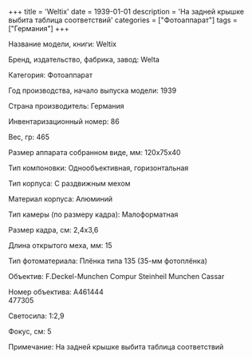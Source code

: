 +++
title = 'Weltix'
date = 1939-01-01
description = 'На задней крышке выбита таблица соответствий'
categories = ["Фотоаппарат"]
tags = ["Германия"]
+++

Название модели, книги: Weltix

Бренд, издательство, фабрика, завод: Welta

Категория: Фотоаппарат

Год производства, начало выпуска модели: 1939

Страна производитель: Германия

Инвентаризационный номер: 86

Вес, гр: 465

Размер аппарата  собранном виде, мм: 120x75x40

Тип компоновки: Однообъективная, горизонтальная

Тип корпуса: С раздвижным мехом

Материал корпуса: Алюминий

Тип камеры (по размеру кадра): Малоформатная

Размер кадра, см: 2,4x3,6

Длина открытого меха, мм: 15

Тип фотоматериала: Плёнка типа 135 (35-мм фотоплёнка)

Объектив: F.Deckel-Munchen Compur
Steinheil Munchen Cassar

Номер объектива: А461444   
477305

Светосила: 1:2,9

Фокус, см: 5

Примечание: На задней крышке выбита таблица соответствий

